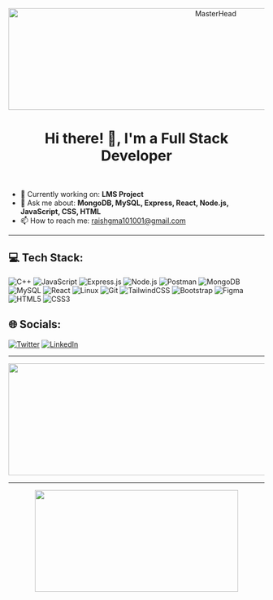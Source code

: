 <p align="center">
  <img src="https://res.cloudinary.com/deodsnio3/image/upload/v1717048089/banner3_ra1rnm.png" alt="MasterHead" width="800" height="200">
</p>

<h1 align="center">Hi there! 👋, I'm a Full Stack Developer</h1>


<br/>


- 🔭 Currently working on: **LMS Project**
- 💬 Ask me about: **MongoDB, MySQL, Express, React, Node.js, JavaScript, CSS, HTML**
- 📫 How to reach me: [raishgma101001@gmail.com](mailto:raishgma101001@gmail.com)

---


## 💻 Tech Stack:
![C++](https://img.shields.io/badge/c++-%2300599C.svg?style=for-the-badge&logo=c%2B%2B&logoColor=white)
![JavaScript](https://img.shields.io/badge/javascript-%23F7DF1E.svg?style=for-the-badge&logo=javascript&logoColor=black)
![Express.js](https://img.shields.io/badge/express.js-%23404d59.svg?style=for-the-badge&logo=express&logoColor=%2361DAFB)
![Node.js](https://img.shields.io/badge/node.js-%2343853D.svg?style=for-the-badge&logo=node.js&logoColor=white)
![Postman](https://img.shields.io/badge/postman-%23FF6C37.svg?style=for-the-badge&logo=postman&logoColor=white)
![MongoDB](https://img.shields.io/badge/mongodb-%2347A248.svg?style=for-the-badge&logo=mongodb&logoColor=white)
![MySQL](https://img.shields.io/badge/mysql-%2300f.svg?style=for-the-badge&logo=mysql&logoColor=white)
![React](https://img.shields.io/badge/react-%2320232a.svg?style=for-the-badge&logo=react&logoColor=%2361DAFB)
![Linux](https://img.shields.io/badge/linux-FCC624?style=for-the-badge&logo=linux&logoColor=black)
![Git](https://img.shields.io/badge/git-%23F05033.svg?style=for-the-badge&logo=git&logoColor=white)
![TailwindCSS](https://img.shields.io/badge/tailwindcss-%2338B2AC.svg?style=for-the-badge&logo=tailwind-css&logoColor=white)
![Bootstrap](https://img.shields.io/badge/bootstrap-%23563D7C.svg?style=for-the-badge&logo=bootstrap&logoColor=white)
![Figma](https://img.shields.io/badge/figma-%23F24E1E.svg?style=for-the-badge&logo=figma&logoColor=white)
![HTML5](https://img.shields.io/badge/html5-%23E34F26.svg?style=for-the-badge&logo=html5&logoColor=white)
![CSS3](https://img.shields.io/badge/css3-%231572B6.svg?style=for-the-badge&logo=css3&logoColor=white)


## 🌐 Socials:
[![Twitter](https://img.shields.io/badge/twitter-%231DA1F2.svg?style=for-the-badge&logo=twitter&logoColor=white)](https://twitter.com/raish101001)
[![LinkedIn](https://img.shields.io/badge/linkedin-%230077B5.svg?style=for-the-badge&logo=linkedin&logoColor=white)](https://linkedin.com/in/raish_vadaviya)

---

  
<p align="center">
  <img width="800" height="220" src="https://github-readme-streak-stats.herokuapp.com/?user=raish10100&theme=highcontrast&hide_border=true&border_radius=5&card_width=800">
</p>


---




<p align="center">

  <img width="400" height="200" src="https://github-readme-stats.vercel.app/api/top-langs?username=raish10100&show_icons=true&locale=en&layout=compact&theme=vision-friendly-dark">
</p>
 



